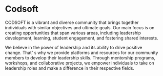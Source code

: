 # Codsoft

CODSOFT is a vibrant and diverse community that brings together individuals with similar objectives and ultimate goals. Our main focus is on creating opportunities that span various areas, including leadership development, learning, student engagement, and fostering shared interests. 

We believe in the power of leadership and its ability to drive positive change. That'  s why we provide platforms and resources for our community members to develop their leadership skills. Through mentorship programs, workshops, and collaborative projects, we empower individuals to take on leadership roles and make a difference in their respective fields.
